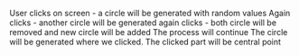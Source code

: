 User clicks on screen - a circle will be generated with random values
Again clicks - another circle will be generated
again clicks - both circle will be removed and new circle will be added
The process will continue
The circle will be generated where we clicked.
The clicked part will be central point
